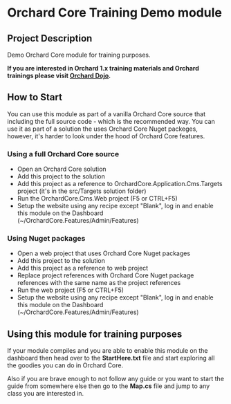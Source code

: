 # Orchard Core Training Demo module



## Project Description

Demo Orchard Core module for training purposes.

**If you are interested in Orchard 1.x training materials and Orchard trainings please visit [Orchard Dojo](https://orcharddojo.net/).**


## How to Start

You can use this module as part of a vanilla Orchard Core source that including the full source code - which is the recommended way. You can use it as part of a solution the uses Orchard Core Nuget packeges, however, it's harder to look under the hood of Orchard Core features.


### Using a full Orchard Core source

* Open an Orchard Core solution
* Add this project to the solution
* Add this project as a reference to OrchardCore.Application.Cms.Targets project (it's in the src/Targets solution folder)
* Run the OrchardCore.Cms.Web project (F5 or CTRL+F5)
* Setup the website using any recipe except "Blank", log in and enable this module on the Dashboard (~/OrchardCore.Features/Admin/Features)


### Using Nuget packages

* Open a web project that uses Orchard Core Nuget packages
* Add this project to the solution
* Add this project as a reference to web project
* Replace project references with Orchard Core Nuget package references with the same name as the project references
* Run the web project (F5 or CTRL+F5)
* Setup the website using any recipe except "Blank", log in and enable this module on the Dashboard (~/OrchardCore.Features/Admin/Features)


## Using this module for training purposes

If your module compiles and you are able to enable this module on the dashboard then head over to the **StartHere.txt** file and start exploring all the goodies you can do in Orchard Core.

Also if you are brave enough to not follow any guide or you want to start the guide from somewhere else then go to the **Map.cs** file and jump to any class you are interested in.